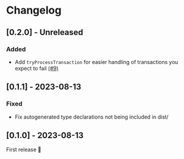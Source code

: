 # Changelog

## [0.2.0] - Unreleased

### Added

- Add `tryProcessTransaction` for easier handling of transactions you expect to fail [(#9)](https://github.com/kevinheavey/solana-bankrun/pull/9)

## [0.1.1] - 2023-08-13

### Fixed

- Fix autogenerated type declarations not being included in dist/

## [0.1.0] - 2023-08-13

First release 🚀
